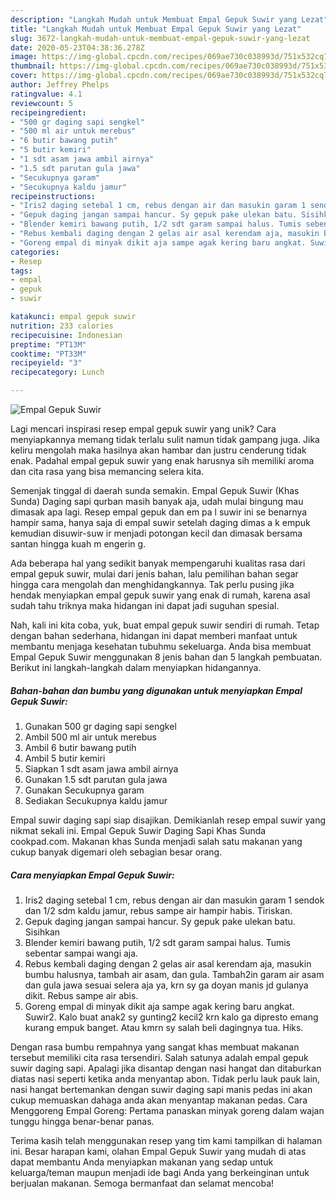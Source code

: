 ```yaml
---
description: "Langkah Mudah untuk Membuat Empal Gepuk Suwir yang Lezat"
title: "Langkah Mudah untuk Membuat Empal Gepuk Suwir yang Lezat"
slug: 3672-langkah-mudah-untuk-membuat-empal-gepuk-suwir-yang-lezat
date: 2020-05-23T04:38:36.278Z
image: https://img-global.cpcdn.com/recipes/069ae730c038993d/751x532cq70/empal-gepuk-suwir-foto-resep-utama.jpg
thumbnail: https://img-global.cpcdn.com/recipes/069ae730c038993d/751x532cq70/empal-gepuk-suwir-foto-resep-utama.jpg
cover: https://img-global.cpcdn.com/recipes/069ae730c038993d/751x532cq70/empal-gepuk-suwir-foto-resep-utama.jpg
author: Jeffrey Phelps
ratingvalue: 4.1
reviewcount: 5
recipeingredient:
- "500 gr daging sapi sengkel"
- "500 ml air untuk merebus"
- "6 butir bawang putih"
- "5 butir kemiri"
- "1 sdt asam jawa ambil airnya"
- "1.5 sdt parutan gula jawa"
- "Secukupnya garam"
- "Secukupnya kaldu jamur"
recipeinstructions:
- "Iris2 daging setebal 1 cm, rebus dengan air dan masukin garam 1 sendok dan 1/2 sdm kaldu jamur, rebus sampe air hampir habis. Tiriskan."
- "Gepuk daging jangan sampai hancur. Sy gepuk pake ulekan batu. Sisihkan"
- "Blender kemiri bawang putih, 1/2 sdt garam sampai halus. Tumis sebentar sampai wangi aja."
- "Rebus kembali daging dengan 2 gelas air asal kerendam aja, masukin bumbu halusnya, tambah air asam, dan gula. Tambah2in garam air asam dan gula jawa sesuai selera aja ya, krn sy ga doyan manis jd gulanya dikit. Rebus sampe air abis."
- "Goreng empal di minyak dikit aja sampe agak kering baru angkat. Suwir2. Kalo buat anak2 sy gunting2 kecil2 krn kalo ga dipresto emang kurang empuk banget. Atau kmrn sy salah beli dagingnya tua. Hiks."
categories:
- Resep
tags:
- empal
- gepuk
- suwir

katakunci: empal gepuk suwir 
nutrition: 233 calories
recipecuisine: Indonesian
preptime: "PT13M"
cooktime: "PT33M"
recipeyield: "3"
recipecategory: Lunch

---
```



![Empal Gepuk Suwir](https://img-global.cpcdn.com/recipes/069ae730c038993d/751x532cq70/empal-gepuk-suwir-foto-resep-utama.jpg)

Lagi mencari inspirasi resep empal gepuk suwir yang unik? Cara menyiapkannya memang tidak terlalu sulit namun tidak gampang juga. Jika keliru mengolah maka hasilnya akan hambar dan justru cenderung tidak enak. Padahal empal gepuk suwir yang enak harusnya sih memiliki aroma dan cita rasa yang bisa memancing selera kita.

Semenjak tinggal di daerah sunda semakin. Empal Gepuk Suwir (Khas Sunda) Daging sapi qurban masih banyak aja, udah mulai bingung mau dimasak apa lagi. Resep empal gepuk dan em pa l suwir ini se benarnya hampir sama, hanya saja di empal suwir setelah daging dimas a k empuk kemudian disuwir-suw ir menjadi potongan kecil dan dimasak bersama santan hingga kuah m engerin g.

Ada beberapa hal yang sedikit banyak mempengaruhi kualitas rasa dari empal gepuk suwir, mulai dari jenis bahan, lalu pemilihan bahan segar hingga cara mengolah dan menghidangkannya. Tak perlu pusing jika hendak menyiapkan empal gepuk suwir yang enak di rumah, karena asal sudah tahu triknya maka hidangan ini dapat jadi suguhan spesial.


Nah, kali ini kita coba, yuk, buat empal gepuk suwir sendiri di rumah. Tetap dengan bahan sederhana, hidangan ini dapat memberi manfaat untuk membantu menjaga kesehatan tubuhmu sekeluarga. Anda bisa membuat Empal Gepuk Suwir menggunakan 8 jenis bahan dan 5 langkah pembuatan. Berikut ini langkah-langkah dalam menyiapkan hidangannya.

<!--inarticleads1-->

##### Bahan-bahan dan bumbu yang digunakan untuk menyiapkan Empal Gepuk Suwir:

1. Gunakan 500 gr daging sapi sengkel
1. Ambil 500 ml air untuk merebus
1. Ambil 6 butir bawang putih
1. Ambil 5 butir kemiri
1. Siapkan 1 sdt asam jawa ambil airnya
1. Gunakan 1.5 sdt parutan gula jawa
1. Gunakan Secukupnya garam
1. Sediakan Secukupnya kaldu jamur


Empal suwir daging sapi siap disajikan. Demikianlah resep empal suwir yang nikmat sekali ini. Empal Gepuk Suwir Daging Sapi Khas Sunda cookpad.com. Makanan khas Sunda menjadi salah satu makanan yang cukup banyak digemari oleh sebagian besar orang. 

<!--inarticleads2-->

##### Cara menyiapkan Empal Gepuk Suwir:

1. Iris2 daging setebal 1 cm, rebus dengan air dan masukin garam 1 sendok dan 1/2 sdm kaldu jamur, rebus sampe air hampir habis. Tiriskan.
1. Gepuk daging jangan sampai hancur. Sy gepuk pake ulekan batu. Sisihkan
1. Blender kemiri bawang putih, 1/2 sdt garam sampai halus. Tumis sebentar sampai wangi aja.
1. Rebus kembali daging dengan 2 gelas air asal kerendam aja, masukin bumbu halusnya, tambah air asam, dan gula. Tambah2in garam air asam dan gula jawa sesuai selera aja ya, krn sy ga doyan manis jd gulanya dikit. Rebus sampe air abis.
1. Goreng empal di minyak dikit aja sampe agak kering baru angkat. Suwir2. Kalo buat anak2 sy gunting2 kecil2 krn kalo ga dipresto emang kurang empuk banget. Atau kmrn sy salah beli dagingnya tua. Hiks.


Dengan rasa bumbu rempahnya yang sangat khas membuat makanan tersebut memiliki cita rasa tersendiri. Salah satunya adalah empal gepuk suwir daging sapi. Apalagi jika disantap dengan nasi hangat dan ditaburkan diatas nasi seperti ketika anda menyantap abon. Tidak perlu lauk pauk lain, nasi hangat bertemankan dengan suwir daging sapi manis pedas ini akan cukup memuaskan dahaga anda akan menyantap makanan pedas. Cara Menggoreng Empal Goreng: Pertama panaskan minyak goreng dalam wajan tunggu hingga benar-benar panas. 

Terima kasih telah menggunakan resep yang tim kami tampilkan di halaman ini. Besar harapan kami, olahan Empal Gepuk Suwir yang mudah di atas dapat membantu Anda menyiapkan makanan yang sedap untuk keluarga/teman maupun menjadi ide bagi Anda yang berkeinginan untuk berjualan makanan. Semoga bermanfaat dan selamat mencoba!
